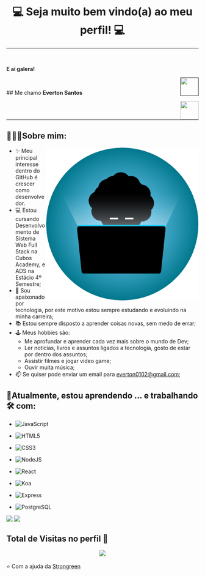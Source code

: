 <h1 align="center"> 💻 Seja muito bem vindo(a) ao meu perfil! 💻</h1>
<hr />
</a><br />
<p align="left" > 
  <b>E aí galera!</b>
</p>
<a href="" target="_blank">
  <img align="right" src="https://cdn.icon-icons.com/icons2/1211/PNG/512/1491579602-yumminkysocialmedia36_83067.png" width="48px" height="48px">
</a><br />
<p align="left" >
  ## Me chamo <b> Everton Santos </b> 
</p>
<a href="https://www.linkedin.com/in/everton-santos-899839214/" target="_blank">
  <img align="right" src="https://i.ibb.co/Kx2GSrT/linkedin.png" width="48px" height="48px">
</a>

<br />
<br>

<hr />

## 👨🏾‍💻Sobre mim:

<img align="right" alt="GIF" src="https://github.com/evertonlsds/evertonlsds/blob/main/WhatsApp_Image_2021-06-17_at_16.04.24-removebg-preview.png" width="400px" />

- ✨ Meu principal interesse dentro do GitHub é crescer como desenvolvedor.
- 💻 Estou cursando Desenvolvomento de Sistema Web Full Stack na Cubos Academy, e ADS na Estácio 4º Semestre;
- 💼 Sou apaixonado por tecnologia, por este motivo estou sempre estudando e evoluindo na minha carreira;
- 📚 Estou sempre disposto a aprender coisas novas, sem medo de errar;
- 🕹️ Meus hobbies são: 
  - Me aprofundar e aprender cada vez mais sobre o mundo de Dev; 
  - Ler noticias, livros e assuntos ligados a tecnologia, gosto de estar por dentro dos assuntos;
  - Assistir filmes e jogar video game;
  - Ouvir muita música;
- 📫 Se quiser pode enviar um email para everton0102@gmail.com;

## 🌱Atualmente, estou aprendendo ... e trabalhando 🛠️ com:

 - ![JavaScript](https://img.shields.io/static/v1?label=&message=JavaScript&color=orange)

 - ![HTML5](https://img.shields.io/static/v1?label=&message=HTML5&color=red) 
 - ![CSS3](https://img.shields.io/static/v1?label=&message=CSS3&color=blue)
 - ![NodeJS](https://img.shields.io/static/v1?label=&message=NodeJS&color=brightgreen)
 - ![React](https://img.shields.io/badge/-React-ff69b4)
 - ![Koa](https://img.shields.io/badge/-Koa-blueviolet)
 - ![Express](https://img.shields.io/badge/-Express-yellow)
 - ![PostgreSQL](https://img.shields.io/static/v1?label=&message=PostgreSQL&color=blue)
 
 

 
 <img height="150em" src="https://github-readme-stats-eight-theta.vercel.app/api?username=evertonlsds&show_icons=true&theme=blue&include_all_commits=true&count_private=true"/>
  <img height="150em" src="https://github-readme-stats-eight-theta.vercel.app/api/top-langs/?username=evertonlsds&layout=compact&langs_count=8&theme=blue"/>
<div>

 ## Total de Visitas no perfil 👀 <br>
<p align="center"> 
   <img alingn="center" src="https://profile-counter.glitch.me/evertonlsds/count.svg" />
</p>


⭐ Com a ajuda da  [Strongreen](https://github.com/Strongreen)
